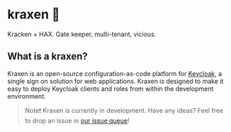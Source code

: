 # kraxen 🦑
Kracken + HAX. Gate keeper, multi-tenant, vicious.

## What is a kraxen?

Kraxen is an open-source configuration-as-code platform for [Keycloak](https://www.keycloak.org), a single sign on solution for web applications. Kraxen is designed to make it easy to deploy Keycloak clients and roles from within the development environment.

> Note❗️
> Kraxen is currently in development. Have any ideas? Feel free to drop an issue in [our issue queue](https://github.com/elmsln/issues/issues)!
